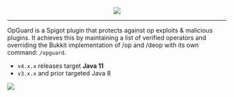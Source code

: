 <div align="center">
    <img src="https://i.imgur.com/xy6HzzA.png">
</div>

---


OpGuard is a Spigot plugin that protects against op exploits &amp; malicious plugins. It achieves this by maintaining a
list of verified operators and overriding the Bukkit implementation of /op and /deop with its own command: `/opguard`.

- `v4.x.x` releases target **Java 11**
- `v3.x.x` and prior targeted Java 8

[![](https://bstats.org/signatures/bukkit/OpGuard.svg)](https://bstats.org/plugin/bukkit/OpGuard/540)
